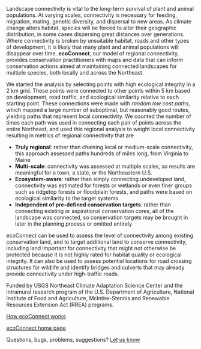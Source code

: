 Landscape connectivity is vital to the long-term survival of plant and animal populations. At varying scales, connectivity is necessary for feeding, migration, mating, genetic diversity, and dispersal to new areas. As climate change alters habitat, species will be forced to alter their geographic distribution, in some cases dispersing great distances over generations. Where connectivity is broken by unsuitable habitat, roads and other types of development, it is likely that many plant and animal populations will disappear over time. **ecoConnect**, our model of regional connectivity, provides conservation practitioners with maps and data that can inform conservation actions aimed at maintaining connected landscapes for multiple species, both locally and across the Northeast.

We started the analysis by selecting points with high ecological integrity in a 2 km grid. These points were connected to other points within 5 km based on development, road traffic, and ecological similarity relative to each starting point. These connections were made with *random low cost paths*, which mapped a large number of suboptimal, but reasonably good routes, yielding paths that represent local connectivity. We counted the number of times each path was used in connecting each pair of points across the entire Northeast, and used this regional analysis to weight local connectivity resulting in metrics of regional connectivity that are

* **Truly regional**: rather than chaining local or medium-scale connectivity, this approach assessed paths hundreds of miles long, from Virginia to Maine
* **Multi-scale**: connectivity was assessed at multiple scales, so results are meaningful for a town, a state, or the Northeastern U.S.
* **Ecosystem-aware**: rather than simply connecting undeveloped land, connectivity was estimated for forests or wetlands or even finer groups such as ridgetop forests or floodplain forests, and paths were based on ecological similarity to the target systems
* **Independent of pre-defined conservation targets**: rather than connecting existing or aspirational conservation cores, all of the landscape was connected, so conservation targets may be brought in later in the planning process or omitted entirely

ecoConnect can be used to assess the level of connectivity among existing conservation land, and to target additional land to conserve connectivity, including   land important for connectivity that might not otherwise be protected because it is not highly rated for habitat quality or ecological integrity. It can also be used to assess potential locations for road crossing structures for wildlife and identify bridges and culverts that may already provide connectivity under high-traffic roads.

Funded by USGS Northeast Climate Adaptation Science Center and the intramural research program of the U.S. Department of Agriculture, National Institute of Food and Agriculture, McIntire-Stennis and Renewable Resources Extension Act (RREA) programs.

<a href="https://landeco.umass.edu/web/lcc/dsl/ecoconnect/dsl_documentation_ecoConnect.pdf" target="_blank" rel="noopener noreferrer">How ecoConnect works</a>

<a href="https://umassdsl.org/data/ecoConnect" target="_blank" rel="noopener noreferrer">ecoConnect home page</a>

Questions, bugs, problems, suggestions? <a href="https://umassdsl.webgis1.com/hesk/index.php?a=add&category=5" target="_blank" rel="noopener noreferrer">Let us know</a>
